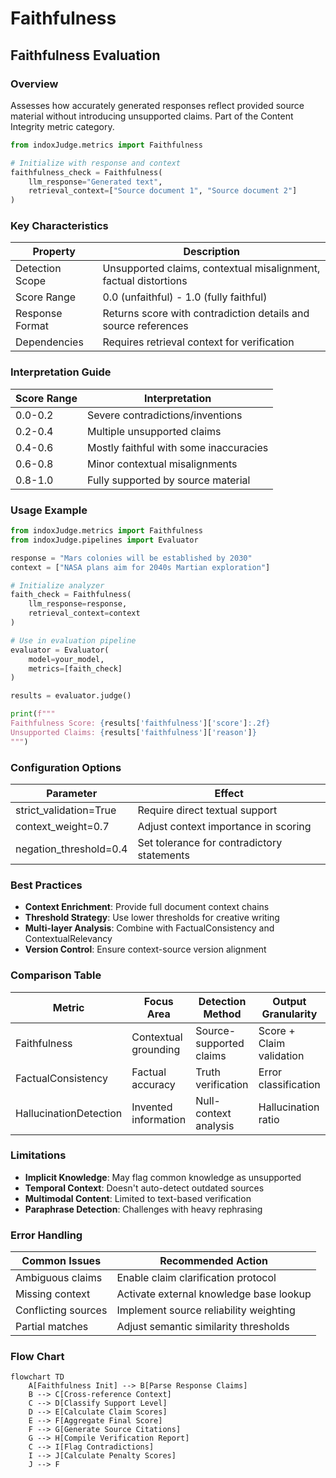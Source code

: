 # Faithfulness

## Faithfulness Evaluation

### Overview

Assesses how accurately generated responses reflect provided source material without introducing unsupported claims. Part of the Content Integrity metric category.

```python
from indoxJudge.metrics import Faithfulness

# Initialize with response and context
faithfulness_check = Faithfulness(
    llm_response="Generated text",
    retrieval_context=["Source document 1", "Source document 2"]
)
```

### Key Characteristics

| Property        | Description                                                      |
| --------------- | ---------------------------------------------------------------- |
| Detection Scope | Unsupported claims, contextual misalignment, factual distortions |
| Score Range     | 0.0 (unfaithful) - 1.0 (fully faithful)                          |
| Response Format | Returns score with contradiction details and source references   |
| Dependencies    | Requires retrieval context for verification                      |

### Interpretation Guide

| Score Range | Interpretation                         |
| ----------- | -------------------------------------- |
| 0.0-0.2     | Severe contradictions/inventions       |
| 0.2-0.4     | Multiple unsupported claims            |
| 0.4-0.6     | Mostly faithful with some inaccuracies |
| 0.6-0.8     | Minor contextual misalignments         |
| 0.8-1.0     | Fully supported by source material     |

### Usage Example

```python
from indoxJudge.metrics import Faithfulness
from indoxJudge.pipelines import Evaluator

response = "Mars colonies will be established by 2030"
context = ["NASA plans aim for 2040s Martian exploration"]

# Initialize analyzer
faith_check = Faithfulness(
    llm_response=response,
    retrieval_context=context
)

# Use in evaluation pipeline
evaluator = Evaluator(
    model=your_model,
    metrics=[faith_check]
)

results = evaluator.judge()

print(f"""
Faithfulness Score: {results['faithfulness']['score']:.2f}
Unsupported Claims: {results['faithfulness']['reason']}
""")
```

### Configuration Options

| Parameter              | Effect                                     |
| ---------------------- | ------------------------------------------ |
| strict_validation=True | Require direct textual support             |
| context_weight=0.7     | Adjust context importance in scoring       |
| negation_threshold=0.4 | Set tolerance for contradictory statements |

### Best Practices

- **Context Enrichment**: Provide full document context chains
- **Threshold Strategy**: Use lower thresholds for creative writing
- **Multi-layer Analysis**: Combine with FactualConsistency and ContextualRelevancy
- **Version Control**: Ensure context-source version alignment

### Comparison Table

| Metric                 | Focus Area           | Detection Method        | Output Granularity       |
| ---------------------- | -------------------- | ----------------------- | ------------------------ |
| Faithfulness           | Contextual grounding | Source-supported claims | Score + Claim validation |
| FactualConsistency     | Factual accuracy     | Truth verification      | Error classification     |
| HallucinationDetection | Invented information | Null-context analysis   | Hallucination ratio      |

### Limitations

- **Implicit Knowledge**: May flag common knowledge as unsupported
- **Temporal Context**: Doesn't auto-detect outdated sources
- **Multimodal Content**: Limited to text-based verification
- **Paraphrase Detection**: Challenges with heavy rephrasing

### Error Handling

| Common Issues       | Recommended Action                      |
| ------------------- | --------------------------------------- |
| Ambiguous claims    | Enable claim clarification protocol     |
| Missing context     | Activate external knowledge base lookup |
| Conflicting sources | Implement source reliability weighting  |
| Partial matches     | Adjust semantic similarity thresholds   |

### Flow Chart

```mermaid
flowchart TD
    A[Faithfulness Init] --> B[Parse Response Claims]
    B --> C[Cross-reference Context]
    C --> D[Classify Support Level]
    D --> E[Calculate Claim Scores]
    E --> F[Aggregate Final Score]
    F --> G[Generate Source Citations]
    G --> H[Compile Verification Report]
    C --> I[Flag Contradictions]
    I --> J[Calculate Penalty Scores]
    J --> F
```
